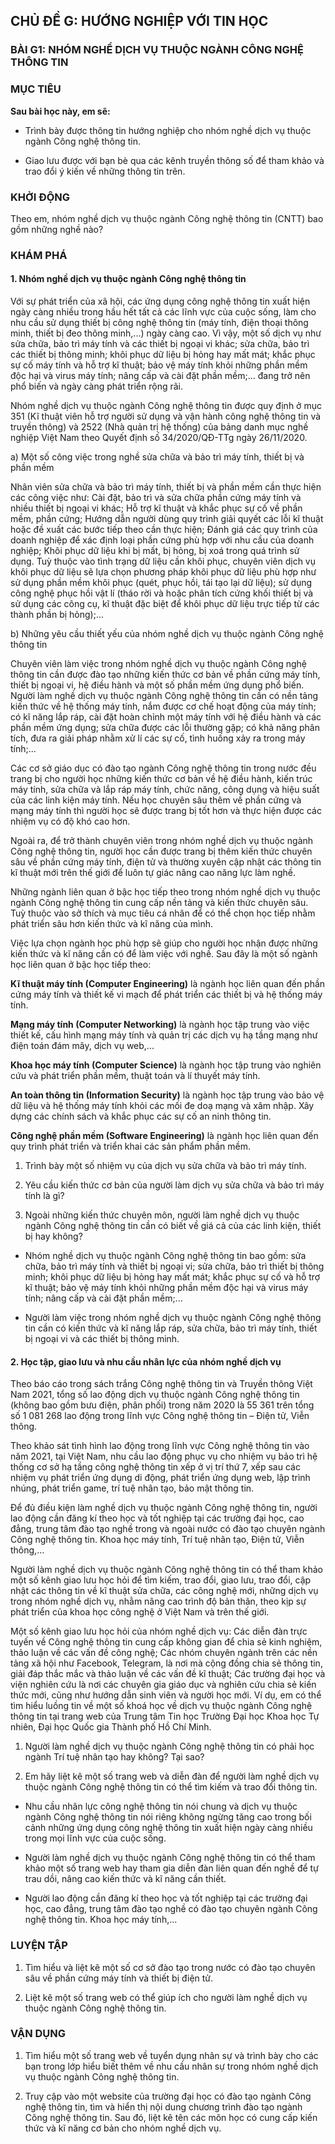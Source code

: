 ## CHỦ ĐỀ G: HƯỚNG NGHIỆP VỚI TIN HỌC

### BÀI G1: NHÓM NGHỀ DỊCH VỤ THUỘC NGÀNH CÔNG NGHỆ THÔNG TIN

### MỤC TIÊU

**Sau bài học này, em sẽ:**

* Trình bày được thông tin hướng nghiệp cho nhóm nghề dịch vụ thuộc ngành Công nghệ thông tin.

* Giao lưu được với bạn bè qua các kênh truyền thông số để tham khảo và trao đổi ý kiến về những thông tin trên.

### KHỞI ĐỘNG

Theo em, nhóm nghề dịch vụ thuộc ngành Công nghệ thông tin (CNTT) bao gồm những nghề nào?

### KHÁM PHÁ

#### 1. Nhóm nghề dịch vụ thuộc ngành Công nghệ thông tin

Với sự phát triển của xã hội, các ứng dụng công nghệ thông tin xuất hiện ngày càng nhiều trong hầu hết tất cả các lĩnh vực của cuộc sống, làm cho nhu cầu sử dụng thiết bị công nghệ thông tin (máy tính, điện thoại thông minh, thiết bị đeo thông minh,...) ngày càng cao. Vì vậy, một số dịch vụ như sửa chữa, bảo trì máy tính và các thiết bị ngoại vi khác; sửa chữa, bảo trì các thiết bị thông minh; khôi phục dữ liệu bị hỏng hay mất mát; khắc phục sự cố máy tính và hỗ trợ kĩ thuật; bảo vệ máy tính khỏi những phần mềm độc hại và virus máy tính; nâng cấp và cài đặt phần mềm;... đang trở nên phổ biến và ngày càng phát triển rộng rãi.

Nhóm nghề dịch vụ thuộc ngành Công nghệ thông tin được quy định ở mục 351 (Kĩ thuật viên hỗ trợ người sử dụng và vận hành công nghệ thông tin và truyền thông) và 2522 (Nhà quản trị hệ thống) của bảng danh mục nghề nghiệp Việt Nam theo Quyết định số 34/2020/QĐ-TTg ngày 26/11/2020.

a) Một số công việc trong nghề sửa chữa và bảo trì máy tính, thiết bị và phần mềm

Nhân viên sửa chữa và bảo trì máy tính, thiết bị và phần mềm cần thực hiện các công việc như: Cài đặt, bảo trì và sửa chữa phần cứng máy tính và nhiều thiết bị ngoại vi khác; Hỗ trợ kĩ thuật và khắc phục sự cố về phần mềm, phần cứng; Hướng dẫn người dùng quy trình giải quyết các lỗi kĩ thuật hoặc đề xuất các bước tiếp theo cần thực hiện; Đánh giá các quy trình của doanh nghiệp để xác định loại phần cứng phù hợp với nhu cầu của doanh nghiệp; Khôi phục dữ liệu khi bị mất, bị hỏng, bị xoá trong quá trình sử dụng. Tuỳ thuộc vào tình trạng dữ liệu cần khôi phục, chuyên viên dịch vụ khôi phục dữ liệu sẽ lựa chọn phương pháp khôi phục dữ liệu phù hợp như sử dụng phần mềm khôi phục (quét, phục hồi, tái tạo lại dữ liệu); sử dụng công nghệ phục hồi vật lí (tháo rời và hoặc phân tích cứng khối thiết bị và sử dụng các công cụ, kĩ thuật đặc biệt để khôi phục dữ liệu trực tiếp từ các thành phần bị hỏng);...

b) Những yêu cầu thiết yếu của nhóm nghề dịch vụ thuộc ngành Công nghệ thông tin

Chuyên viên làm việc trong nhóm nghề dịch vụ thuộc ngành Công nghệ thông tin cần được đào tạo những kiến thức cơ bản về phần cứng máy tính, thiết bị ngoại vi, hệ điều hành và một số phần mềm ứng dụng phổ biến. Người làm nghề dịch vụ thuộc ngành Công nghệ thông tin cần có nền tảng kiến thức về hệ thống máy tính, nắm được cơ chế hoạt động của máy tính; có kĩ năng lắp ráp, cài đặt hoàn chỉnh một máy tính với hệ điều hành và các phần mềm ứng dụng; sửa chữa được các lỗi thường gặp; có khả năng phân tích, đưa ra giải pháp nhằm xử lí các sự cố, tình huống xảy ra trong máy tính;...

Các cơ sở giáo dục có đào tạo ngành Công nghệ thông tin trong nước đều trang bị cho người học những kiến thức cơ bản về hệ điều hành, kiến trúc máy tính, sửa chữa và lắp ráp máy tính, chức năng, công dụng và hiệu suất của các linh kiện máy tính. Nếu học chuyên sâu thêm về phần cứng và mạng máy tính thì người học sẽ được trang bị tốt hơn và thực hiện được các nhiệm vụ có độ khó cao hơn.

Ngoài ra, để trở thành chuyên viên trong nhóm nghề dịch vụ thuộc ngành Công nghệ thông tin, người học cần được trang bị thêm kiến thức chuyên sâu về phần cứng máy tính, điện tử và thường xuyên cập nhật các thông tin kĩ thuật mới trên thế giới để luôn tự giác nâng cao năng lực làm nghề.

Những ngành liên quan ở bậc học tiếp theo trong nhóm nghề dịch vụ thuộc ngành Công nghệ thông tin cung cấp nền tảng và kiến thức chuyên sâu. Tuỳ thuộc vào sở thích và mục tiêu cá nhân để có thể chọn học tiếp nhằm phát triển sâu hơn kiến thức và kĩ năng của mình.

Việc lựa chọn ngành học phù hợp sẽ giúp cho người học nhận được những kiến thức và kĩ năng cần có để làm việc với nghề. Sau đây là một số ngành học liên quan ở bậc học tiếp theo:

**Kĩ thuật máy tính (Computer Engineering)** là ngành học liên quan đến phần cứng máy tính và thiết kế vi mạch để phát triển các thiết bị và hệ thống máy tính.

**Mạng máy tính (Computer Networking)** là ngành học tập trung vào việc thiết kế, cấu hình mạng máy tính và quản trị các dịch vụ hạ tầng mạng như điện toán đám mây, dịch vụ web,...

**Khoa học máy tính (Computer Science)** là ngành học tập trung vào nghiên cứu và phát triển phần mềm, thuật toán và lí thuyết máy tính.

**An toàn thông tin (Information Security)** là ngành học tập trung vào bảo vệ dữ liệu và hệ thống máy tính khỏi các mối đe doạ mạng và xâm nhập. Xây dựng các chính sách và khắc phục các sự cố an ninh thông tin.

**Công nghệ phần mềm (Software Engineering)** là ngành học liên quan đến quy trình phát triển và triển khai các sản phẩm phần mềm.

1. Trình bày một số nhiệm vụ của dịch vụ sửa chữa và bảo trì máy tính.

2. Yêu cầu kiến thức cơ bản của người làm dịch vụ sửa chữa và bảo trì máy tính là gì?

3. Ngoài những kiến thức chuyên môn, người làm nghề dịch vụ thuộc ngành Công nghệ thông tin cần có biết về giá cả của các linh kiện, thiết bị hay không?

* Nhóm nghề dịch vụ thuộc ngành Công nghệ thông tin bao gồm: sửa chữa, bảo trì máy tính và thiết bị ngoại vi; sửa chữa, bảo trì thiết bị thông minh; khôi phục dữ liệu bị hỏng hay mất mát; khắc phục sự cố và hỗ trợ kĩ thuật; bảo vệ máy tính khỏi những phần mềm độc hại và virus máy tính; nâng cấp và cài đặt phần mềm;...

* Người làm việc trong nhóm nghề dịch vụ thuộc ngành Công nghệ thông tin cần có kiến thức và kĩ năng lắp ráp, sửa chữa, bảo trì máy tính, thiết bị ngoại vi và các thiết bị thông minh.

#### 2. Học tập, giao lưu và nhu cầu nhân lực của nhóm nghề dịch vụ

Theo báo cáo trong sách trắng Công nghệ thông tin và Truyền thông Việt Nam 2021, tổng số lao động dịch vụ thuộc ngành Công nghệ thông tin (không bao gồm bưu điện, phân phối) trong năm 2020 là 55 361 trên tổng số 1 081 268 lao động trong lĩnh vực Công nghệ thông tin – Điện tử, Viễn thông.

Theo khảo sát tình hình lao động trong lĩnh vực Công nghệ thông tin vào năm 2021, tại Việt Nam, nhu cầu lao động phục vụ cho nhiệm vụ bảo trì hệ thống cơ sở hạ tầng công nghệ thông tin xếp ở vị trí thứ 7, xếp sau các nhiệm vụ phát triển ứng dụng di động, phát triển ứng dụng web, lập trình nhúng, phát triển game, trí tuệ nhân tạo, bảo mật thông tin.

Để đủ điều kiện làm nghề dịch vụ thuộc ngành Công nghệ thông tin, người lao động cần đăng kí theo học và tốt nghiệp tại các trường đại học, cao đẳng, trung tâm đào tạo nghề trong và ngoài nước có đào tạo chuyên ngành Công nghệ thông tin. Khoa học máy tính, Trí tuệ nhân tạo, Điện tử, Viễn thông,...

Người làm nghề dịch vụ thuộc ngành Công nghệ thông tin có thể tham khảo một số kênh giao lưu học hỏi để tìm kiếm, trao đổi, giao lưu, trao đổi, cập nhật các thông tin về kĩ thuật sửa chữa, các công nghệ mới, những dịch vụ trong nhóm nghề dịch vụ, nhằm nâng cao trình độ bản thân, theo kịp sự phát triển của khoa học công nghệ ở Việt Nam và trên thế giới.

Một số kênh giao lưu học hỏi của nhóm nghề dịch vụ: Các diễn đàn trực tuyến về Công nghệ thông tin cung cấp không gian để chia sẻ kinh nghiệm, thảo luận về các vấn đề công nghệ; Các nhóm chuyên ngành trên các nền tảng xã hội như Facebook, Telegram, là nơi mà cộng đồng chia sẻ thông tin, giải đáp thắc mắc và thảo luận về các vấn đề kĩ thuật; Các trường đại học và viện nghiên cứu là nơi các chuyên gia giáo dục và nghiên cứu chia sẻ kiến thức mới, cũng như hướng dẫn sinh viên và người học mới. Ví dụ, em có thể tìm hiểu luồng tin về một số khoá học về dịch vụ thuộc ngành Công nghệ thông tin tại trang web của Trung tâm Tin học Trường Đại học Khoa học Tự nhiên, Đại học Quốc gia Thành phố Hồ Chí Minh.

1. Người làm nghề dịch vụ thuộc ngành Công nghệ thông tin có phải học ngành Trí tuệ nhân tạo hay không? Tại sao?

2. Em hãy liệt kê một số trang web và diễn đàn để người làm nghề dịch vụ thuộc ngành Công nghệ thông tin có thể tìm kiếm và trao đổi thông tin.

* Nhu cầu nhân lực công nghệ thông tin nói chung và dịch vụ thuộc ngành Công nghệ thông tin nói riêng không ngừng tăng cao trong bối cảnh những ứng dụng công nghệ thông tin xuất hiện ngày càng nhiều trong mọi lĩnh vực của cuộc sống.

* Người làm nghề dịch vụ thuộc ngành Công nghệ thông tin có thể tham khảo một số trang web hay tham gia diễn đàn liên quan đến nghề để tự trau dồi, nâng cao kiến thức và kĩ năng cần thiết.

* Người lao động cần đăng kí theo học và tốt nghiệp tại các trường đại học, cao đẳng, trung tâm đào tạo nghề có đào tạo chuyên ngành Công nghệ thông tin. Khoa học máy tính,...

### LUYỆN TẬP

1. Tìm hiểu và liệt kê một số cơ sở đào tạo trong nước có đào tạo chuyên sâu về phần cứng máy tính và thiết bị điện tử.

2. Liệt kê một số trang web có thể giúp ích cho người làm nghề dịch vụ thuộc ngành Công nghệ thông tin.

### VẬN DỤNG

1. Tìm hiểu một số trang web về tuyển dụng nhân sự và trình bày cho các bạn trong lớp hiểu biết thêm về nhu cầu nhân sự trong nhóm nghề dịch vụ thuộc ngành Công nghệ thông tin.

2. Truy cập vào một website của trường đại học có đào tạo ngành Công nghệ thông tin, tìm và hiển thị nội dung chương trình đào tạo ngành Công nghệ thông tin. Sau đó, liệt kê tên các môn học có cung cấp kiến thức và kĩ năng cơ bản cho nhóm nghề dịch vụ.
